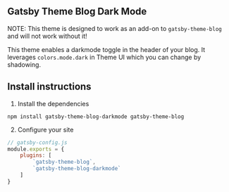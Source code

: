 ## Gatsby Theme Blog Dark Mode

NOTE: This theme is designed to work as an add-on to `gatsby-theme-blog` and will not work without it!


This theme enables a darkmode toggle in the header of your blog. It leverages `colors.mode.dark` in Theme UI which you can change by shadowing.

## Install instructions

1. Install the dependencies
```shell
npm install gatsby-theme-blog-darkmode gatsby-theme-blog
```

2. Configure your site

```javascript
// gatsby-config.js
module.exports = {
    plugins: [
        `gatsby-theme-blog`,
        `gatsby-theme-blog-darkmode`
    ]
}
```


